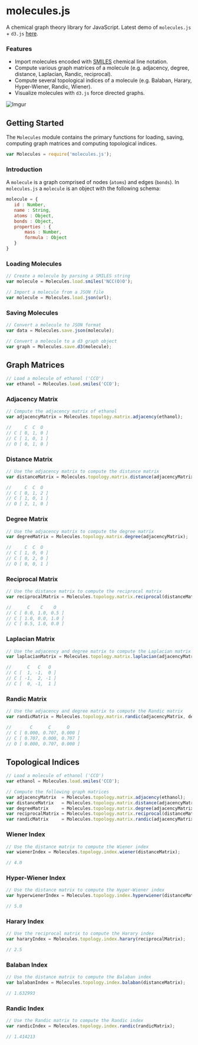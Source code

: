 # molecules.js

A chemical graph theory library for JavaScript. Latest demo of `molecules.js` + `d3.js` [here](http://bl.ocks.org/chemplexity/raw/180e960a6d9e68adf28429dd16f05fa0/). 

### Features 

* Import molecules encoded with [SMILES](http://www.daylight.com/dayhtml/doc/theory/theory.smiles.html) chemical line notation.
* Compute various graph matrices of a molecule (e.g. adjacency, degree, distance, Laplacian, Randic, reciprocal).
* Compute several topological indices of a molecule (e.g. Balaban, Harary, Hyper-Wiener, Randic, Wiener).
* Visualize molecules with `d3.js` force directed graphs.

![Imgur](http://i.imgur.com/idP2r6Q.jpg)

## Getting Started

The `Molecules` module contains the primary functions for loading, saving, computing graph matrices and computing topological indices.

````javascript
var Molecules = require('molecules.js');
````

### Introduction

A `molecule` is a graph comprised of nodes (`atoms`) and edges (`bonds`). In `molecules.js` a `molecule` is an object with the following schema:
 
 ````javascript
molecule = {
    id : Number,
    name : String,
    atoms : Object,
    bonds : Object,
    properties : {
        mass : Number,
        formula : Object
    } 
}
 ````
 
### Loading Molecules

````javascript
// Create a molecule by parsing a SMILES string 
var molecule = Molecules.load.smiles('NCC(O)O');
````

````javascript
// Import a molecule from a JSON file
var molecule = Molecules.load.json(url);
````

### Saving Molecules

````javascript
// Convert a molecule to JSON format
var data = Molecules.save.json(molecule);
````
````javascript
// Convert a molecule to a d3 graph object
var graph = Molecules.save.d3(molecule);
````

## Graph Matrices

````javascript
// Load a molecule of ethanol ('CCO')
var ethanol = Molecules.load.smiles('CCO');
````

### Adjacency Matrix

````javascript
// Compute the adjacency matrix of ethanol
var adjacencyMatrix = Molecules.topology.matrix.adjacency(ethanol);

//     C  C  O 
// C [ 0, 1, 0 ]
// C [ 1, 0, 1 ]
// O [ 0, 1, 0 ]
````

### Distance Matrix

````javascript
// Use the adjacency matrix to compute the distance matrix
var distanceMatrix = Molecules.topology.matrix.distance(adjacencyMatrix);

//     C  C  O
// C [ 0, 1, 2 ]
// C [ 1, 0, 1 ]
// O [ 2, 1, 0 ]
````

### Degree Matrix

````javascript
// Use the adjacency matrix to compute the degree matrix
var degreeMatrix = Molecules.topology.matrix.degree(adjacencyMatrix);

//     C  C  O
// C [ 1, 0, 0 ] 
// C [ 0, 2, 0 ]
// O [ 0, 0, 1 ]
````
### Reciprocal Matrix

````javascript
// Use the distance matrix to compute the reciprocal matrix
var reciprocalMatrix = Molecules.topology.matrix.reciprocal(distanceMatrix);

//      C    C    O
// C [ 0.0, 1.0, 0.5 ]
// C [ 1.0, 0.0, 1.0 ]
// C [ 0.5, 1.0, 0.0 ]
````

### Laplacian Matrix

````javascript
// Use the adjacency and degree matrix to compute the Laplacian matrix
var laplacianMatrix = Molecules.topology.matrix.laplacian(adjacencyMatrix, degreeMatrix);

//      C   C   O
// C [  1, -1,  0 ]
// C [ -1,  2, -1 ]
// C [  0, -1,  1 ]
````

### Randic Matrix

````javascript
// Use the adjacency and degree matrix to compute the Randic matrix
var randicMatrix = Molecules.topology.matrix.randic(adjacencyMatrix, degreeMatrix);

//       C      C      O
// C [ 0.000, 0.707, 0.000 ]
// C [ 0.707, 0.000, 0.707 ]
// O [ 0.000, 0.707, 0.000 ]
````

## Topological Indices

````javascript
// Load a molecule of ethanol ('CCO')
var ethanol = Molecules.load.smiles('CCO');

// Compute the following graph matrices
var adjacencyMatrix  = Molecules.topology.matrix.adjacency(ethanol);
var distanceMatrix   = Molecules.topology.matrix.distance(adjacencyMatrix);
var degreeMatrix     = Molecules.topology.matrix.degree(adjacencyMatrix);
var reciprocalMatrix = Molecules.topology.matrix.reciprocal(distanceMatrix);
var randicMatrix     = Molecules.topology.matrix.randic(adjacencyMatrix, degreeMatrix);
````

### Wiener Index

````javascript
// Use the distance matrix to compute the Wiener index
var wienerIndex = Molecules.topology.index.wiener(distanceMatrix);

// 4.0

````

### Hyper-Wiener Index

````javascript
// Use the distance matrix to compute the Hyper-Wiener index
var hyperwienerIndex = Molecules.topology.index.hyperwiener(distanceMatrix);

// 5.0

````

### Harary Index

````javascript
// Use the reciprocal matrix to compute the Harary index
var hararyIndex = Molecules.topology.index.harary(reciprocalMatrix);

// 2.5

````

### Balaban Index

````javascript
// Use the distance matrix to compute the Balaban index
var balabanIndex = Molecules.topology.index.balaban(distanceMatrix);

// 1.632993

````

### Randic Index

````javascript
// Use the Randic matrix to compute the Randic index
var randicIndex = Molecules.topology.index.randic(randicMatrix);

// 1.414213

````

    
